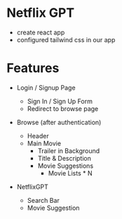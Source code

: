 
# Netflix GPT

  - create react app
  - configured tailwind css in our app

  # Features
   - Login / Signup Page
     - Sign In / Sign Up Form
     - Redirect to browse page

   - Browse (after authentication)
      - Header
      - Main Movie
         - Trailer in Background
         - Title & Description
         - Movie Suggestions
           - Movie Lists * N

   - NetflixGPT
      - Search Bar
      - Movie Suggestion


  